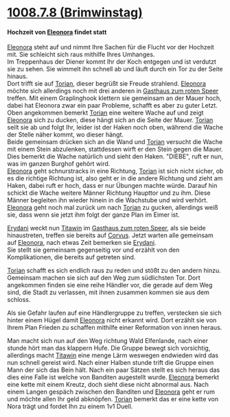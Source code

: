 # [1008.7.8 (Brimwinstag)](https://app.fantasy-calendar.com/calendars/db16105286616f864c5ad4a29bbca46a)  
  
#### Hochzeit von [Eleonora](Charakter/Player/Eleonora.md) findet statt  
  
[Eleonora](Charakter/Player/Eleonora.md) steht auf und nimmt Ihre Sachen für die Flucht vor der Hochzeit mit. Sie schleicht sich raus mithilfe Ihres Umhanges.  
Im Treppenhaus der Diener kommt Ihr der Koch entgegen und ist verdutzt sie zu sehen. Sie wimmelt ihn schnell ab und läuft durch ein Tor zu der Seite hinaus.  
Dort trifft sie auf [Torian](Charakter/Player/Torian.md), dieser begrüßt sie Freude strahlend. [Eleonora](Charakter/Player/Eleonora.md) möchte sich allerdings noch mit drei anderen in [Gasthaus zum roten Speer](Gasthaus%20zum%20roten%20Speer.md) treffen. Mit einem Graplinghook klettern sie gemeinsam an der Mauer hoch, dabei hat Eleonora zwar ein paar Probleme, schafft es aber zu guter Letzt. Oben angekommen bemerkt [Torian](Charakter/Player/Torian.md) eine weitere Wache auf und zeigt [Eleonora](Charakter/Player/Eleonora.md) sich zu ducken, diese hängt sich an die Seite der Mauer. [Torian](Charakter/Player/Torian.md) seilt sie ab und folgt Ihr, leider ist der Haken noch oben, während die Wache der Stelle näher kommt, wo dieser hängt.  
Beide gemeinsam drücken sich an die Wand und [Torian](Charakter/Player/Torian.md) versucht die Wache mit einem Stein abzulenken, stattdessen wirft er den Stein gegen die Mauer. Dies bemerkt die Wache natürlich und sieht den Haken. "DIEBE", ruft er nun, was im ganzen Burghof gehört wird.  
[Eleonora](Charakter/Player/Eleonora.md) geht schnurstracks in eine Richtung, [Torian](Charakter/Player/Torian.md) ist sich nicht sicher, ob es die richtige Richtung ist, also geht er in die andere Richtung und zieht am Haken, dabei ruft er hoch, dass er nur Übungen machte würde. Darauf hin schickt die Wache weitere Männer Richtung Haupttor und zu ihm. Diese Männer begleiten ihn wieder hinein in die Wachstube und wird verhört.  
[Eleonora](Charakter/Player/Eleonora.md) geht noch mal zurück um nach [Torian](Charakter/Player/Torian.md) zu gucken, allerdings weiß sie, dass wenn sie jetzt ihm folgt der ganze Plan im Eimer ist.  
  
[Erydani](Charakter/Player/Erydani.md) weckt nun [Titawin](Charakter/Player/Titawin.md) im [Gasthaus zum roten Speer](Gasthaus%20zum%20roten%20Speer.md), als sie beide hinaustreten, treffen sie bereits auf [Corvus](Charakter/Player/Corvus.md). Jetzt warten alle gemeinsam auf [Eleonora](Charakter/Player/Eleonora.md), nach etwas Zeit bemerken sie [Erydani](Charakter/Player/Erydani.md).  
Sie stellt sie gemeinsam gegenseitig vor und erzählt von den Komplikationen, die bereits auf getreten sind.  
  
[Torian](Charakter/Player/Torian.md) schafft es sich endlich raus zu reden und stößt zu den andern hinzu. Gemeinsam machen sie sich auf den Weg zum südlichsten Tor. Dort angekommen finden sie eine reihe Händler vor, die gerade auf dem Weg sind, die Stadt zu verlassen, mit ihnen zusammen kommen sie aus dem schloss.  
  
Als sie Gefahr laufen auf eine Händlergruppe zu treffen, verstecken sie sich hinter einem Hügel damit [Eleonora](Charakter/Player/Eleonora.md) nicht erkannt wird. Dort erzählt sie von Ihrem Plan Frieden zu schaffen mithilfe einer Reformation von innen heraus.

Man macht sich nun auf den Weg richtung Wald Elfenlande, nach einer stunde hört man das klappern Hufe. Die Gruppe bewegt sich vorsichtig, allerdings macht [Titawin](Charakter/Player/Titawin.md) eine menge Lärm weswegen endwieden wird das nun schnell gereist wird. Nach einer Halben stunde trift die Gruppe einen Mann der sich das Bein hält. 
Nach ein paar Sätzen stellt es sich heraus das dies eine Falle ist welche von Banditen augestellt wurde.
[Eleonora](Charakter/Player/Eleonora.md) bemerkt eine kette mit einem Kreutz, doch sieht diese nicht abnormal aus.
Nach einem Langen gespäch zwischen den Banditen und [Eleonora](Charakter/Player/Eleonora.md) geht er rum und möchte allen Ihr geld abknöpfen. [Torian](Charakter/Player/Torian.md) bemerkt das er eine kette von Nora trägt und fordet Ihn zu einem 1v1 Duell.